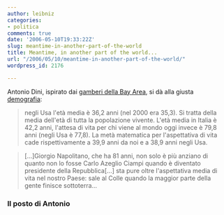 ```yaml
---
author: leibniz
categories:
- politica
comments: true
date: '2006-05-10T19:33:22Z'
slug: meantime-in-another-part-of-the-world
title: Meantime, in another part of the world...
url: "/2006/05/10/meantime-in-another-part-of-the-world/"
wordpress_id: 2176

---
```

Antonio Dini, ispirato dai [gamberi della Bay Area](https://antoniodini.blogspot.com/2006/05/la-vita-monte-della-valle.html), si dà alla giusta [demografia](https://antoniodini.blogspot.com/2006/05/demografia-dei-poveri.html):


> negli Usa l'età media è 36,2 anni (nel 2000 era 35,3). Si tratta della media dell'età di tutta la popolazione vivente. L'età media in Italia è 42,2 anni, l'attesa di vita per chi viene al mondo oggi invece è 79,8 anni (negli Usa è 77,8). La metà matematica per l'aspettativa di vita cade rispettivamente a 39,9 anni da noi e a 38,9 anni negli Usa.




> [...]Giorgio Napolitano, che ha 81 anni, non solo è più anziano di quanto non lo fosse Carlo Azeglio Ciampi quando è diventato presidente della Repubblica[...] sta pure oltre l'aspettativa media di vita nel nostro Paese: sale al Colle quando la maggior parte della gente finisce sottoterra...




### Il posto di Antonio
